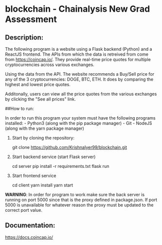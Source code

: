 # blockchain - Chainalysis New Grad Assessment

## Description:

The following program is a website using a Flask backend (Python) and a ReactJS frontend. The APIs from which the data is retreived from come from https://coincap.io/. They provide real-time price quotes for multiple cryptocurrencies across various exchanges.

Using the data from the API. The website recommends a Buy/Sell price for any of the 3 cryptocurrencies: DOGE, BTC, ETH. It does by comparing the highest and lowest price quotes.

Additonally, users can view all the price quotes from the various exchanges by clicking the "See all prices" link.

##How to run:

In order to run this program your system must have the following programs installed: - Python3 (along with the pip package manager) - Git - NodeJS (along with the yarn package manager)

1.  Start by cloning the repository:

    git clone https://github.com/KrishnaIyer99/blockchain.git

2.  Start backend service (start Flask server)

    cd server 
    pip install -r requirements.txt 
    flask run

3.  Start frontend service

    cd client 
    yarn install 
    yarn start

**WARNING**: In order for program to work make sure the back server is running on port 5000 since that is the proxy defined in package.json. If port 5000 is unavailable for whatever reason the proxy must be updated to the correct port value.

## Documentation:
https://docs.coincap.io/ 